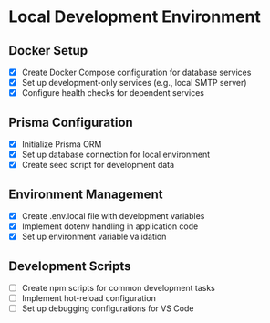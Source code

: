# Local Development Environment

## Docker Setup
- [x] Create Docker Compose configuration for database services
- [x] Set up development-only services (e.g., local SMTP server)
- [x] Configure health checks for dependent services

## Prisma Configuration
- [x] Initialize Prisma ORM
- [x] Set up database connection for local environment
- [x] Create seed script for development data

## Environment Management
- [x] Create .env.local file with development variables
- [x] Implement dotenv handling in application code
- [x] Set up environment variable validation

## Development Scripts
- [ ] Create npm scripts for common development tasks
- [ ] Implement hot-reload configuration
- [ ] Set up debugging configurations for VS Code